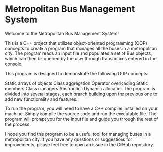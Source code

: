 # Metropolitan Bus Management System

Welcome to the Metropolitan Bus Management System!

This is a C++ project that utilizes object-oriented programming (OOP) concepts to create a program that manages all the buses in a metropolitan city. The program reads an input file and populates a set of Bus objects, which can then be queried by the user through transactions entered in the console.

This program is designed to demonstrate the following OOP concepts:

Static arrays of objects
Class aggregation
Operator overloading
Static members
Class managers
Abstraction
Dynamic allocation
The program is divided into several stages, each branch building upon the previous one to add new functionality and features.

To run the program, you will need to have a C++ compiler installed on your machine. Simply compile the source code and run the executable file. The program will prompt you for the input file and guide you through the rest of the process.

I hope you find this program to be a useful tool for managing buses in a metropolitan city. If you have any questions or suggestions for improvements, please feel free to open an issue in the GitHub repository.
